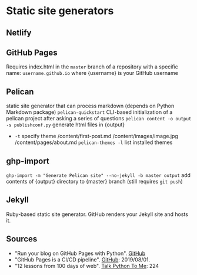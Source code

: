 # Static site generators

## Netlify

## GitHub Pages
Requires index.html in the `master` branch of a repository with a specific name: `username.github.io` where {username} is your GitHub username

## Pelican
static site generator that can process markdown (depends on Python Markdown package)
`pelican-quickstart` CLI-based initialization of a pelican project after asking a series of questions
`pelican content -o output -s publishconf.py` generate html files in {output}
  - `-t` specify theme
/content/first-post.md
/content/images/image.jpg
/content/pages/about.md
`pelican-themes -l` list installed themes

## ghp-import
`ghp-import -m "Generate Pelican site" --no-jekyll -b master output`  add contents of {output} directory to {master} branch (still requires `git push`)

## Jekyll
Ruby-based static site generator. GitHub renders your Jekyll site and hosts it.

## Sources
  - "Run your blog on GitHub Pages with Python". [GitHub](https://opensource.com/article/19/5/run-your-blog-github-pages-python#comment-177311)
  - "GitHub Pages is a CI/CD pipeline". [GitHub](https://opensource.com/article/19/8/github-pages-cicd-pipeline): 2019/08/01.
  - "12 lessons from 100 days of web". [Talk Python To Me](../sources/tptm.md): 224